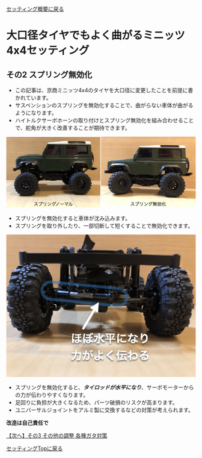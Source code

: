 [セッティング概要に戻る](/steering_settings)

# 大口径タイヤでもよく曲がるミニッツ4x4セッティング
## その2 スプリング無効化

- この記事は、京商ミニッツ4x4のタイヤを大口径に変更したことを前提に書かれています。
- サスペンションのスプリングを無効化することで、曲がらない車体が曲がるようになります。
- ハイトルクサーボホーンの取り付けとスプリング無効化を組み合わせることで、舵角が大きく改善することが期待できます。

![スプリング無効化](/steering_settings/spring_invalidation/spring_invalidation.jpg "スプリング無効化の外観")

- スプリングを無効化すると車体が沈み込みます。
- スプリングを取り外したり、一部切断して短くすることで無効化できます。

![タイロッドが水平に](/steering_settings/spring_invalidation/horizontal_tierod.jpg "タイロッドが水平になりサーボの力が伝わる")

- スプリングを無効化すると、***タイロッドが水平になり***、サーボモーターからの力が伝わりやすくなります。
- 足回りに負担が大きくなるため、パーツ破損のリスクが高まります。
- ユニバーサルジョイントをアルミ製に交換するなどの対策が考えられます。

**改造は自己責任で**

[【次へ】その3 その他の調整 各種ガタ対策](/steering_settings/others)

[セッティングTopに戻る](/steering_settings)
